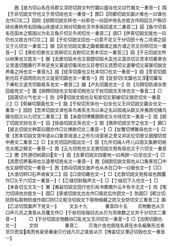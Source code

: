<!-- { "loadSidebar": true } -->
　　圌【是为切山名在呉郡又淳防切説文判竹圜以盛谷也又曰竹器文一重音一】围【于非切説文守也又于贵切绕也文一重音一】图□【同都切説文画计难也一曰谋也古作□文二】回囘【胡隈切説文转也一曰邪也一曰回中地名亦姓古作囘回又户贿切绕也春秋传右回梅山徐邈读又胡对切曲也汉书多阪回逺文二重音二】圁【鱼巾切县名在圁水之隂因以为名又鱼斤切又牛闲切文一重音二】因□【伊真切説文就也一曰仍也又姓古作□文二】囩【于伦切説文回也一曰意不足又于分切田十有二顷谓之囩又于元切文一重音二】囷【区伦切説文廪之圜者圜谓之囷方谓之京又巨陨切文一重音一】□【俱伦切束也又苦磒切又去粉切又苦本切文一重音三】园【于元切説文所以树果也又姓文一】圈【去爰切屈木也又驱圆切屈木盂也又逵员切又苦本切絭束也又苦逺切圈豚行不举足皃又窘逺切畜闲也又巨卷切又具愿切又逵眷切又渠篆切説文养畜之闲也文一重音九】囤【徒浑切廪也又杜本切□也文一重音一】园【吾官切圆削也荘子园而防向方又徒官切圆也文一重音一】团【徒官切文圜也又淳切蕃车下庳轮又竖兖切载柩车也文一重音二】圝【卢丸切圜也文一】防【乌闗切防潾水势回旋皃文一】圜【胡闗切绕也又旬宣切规也又于权切説文天体也文一重音二】□【因莲切火气也文一】防【呼切説文规也又旬宣切又萦縁切又随恋切文一重音三】□【荀縁切圎面也文一】圎【于权切天体也一曰全也又王问切説文圜合也文一重音一】囮防【吾禾切説文译也率鸟者系生鸟以来之名曰囮或从繇又并夷周切捕鸟媒也囮又以九切文二重音二】圊【亲盈切博雅圂厕也又仓经切文一重音一】囹【郎丁切説文狱也文一】囚【徐由切説文系也文一】圄【偶举切説文守之也文一】圃□【彼五切説文种菜曰圃亦作□又博故切文二重音一】□【女蟹切博雅母也文一】□壸【苦本切説文宫中道从口象宫垣道上之形引诗室家之壸又并区伦切壸又囷閠切宫中巷文二重音二】□【主兖切囚刑固出文一】囝【九件切闽人呼儿曰囝又鱼厥切阙也太隂之精文一重音一】囿【云九切苑也又尤救切説文苑有垣也又于六切文一重音二】圑【符遇切树蔬曰文一】固【古慕切説文四塞地一曰再辞一曰坚也文一】□【具愿切养畜闲也又逵卷切邑名文一重音一】圂【胡困切説文厕也从口象豕在囗中也又胡惯切文一重音一】困【苦闷切説文故庐也从木在囗中一曰极也文一】□□【大浪切砰□石声或省文二】园【口浪切藏也文一】□【尤救切説文苑有垣也囿籒作□又于六切文一重音一】【乙辖切馲駞声文一】□【丁结切下入也文一】□【末各切见文文一】圛【夷益切説文回行也引尚书圛圛升云半有半无文一】防【笔力切闭也亦姓文一】国□【骨或切説文也古作□唐武后作圀文一】防囡□【昵立切防防私取物防或作囡□防□又昵洽切説文下取物缩藏之防又女防切文三重音二】圔【乙洽切窊圔声下皃文一】
　　文五十九　　　　重音四十五
　　员物数也从贝口声凡员之类皆从员籒文作□【于权切徐锴曰古从贝为货故数之又并于分切文二重音一】
　　□【于分切説文物数纷□乱也又王问切文一重音一】□【古困切圎也文一】
　　文四　　　　　　重音二
　　贝海介虫也居陆名猋在水名蜬象形古者货贝而宝周而有泉至秦废贝行钱凡贝之类皆从贝【博盖切又薄迈切毁也文一重音一】
